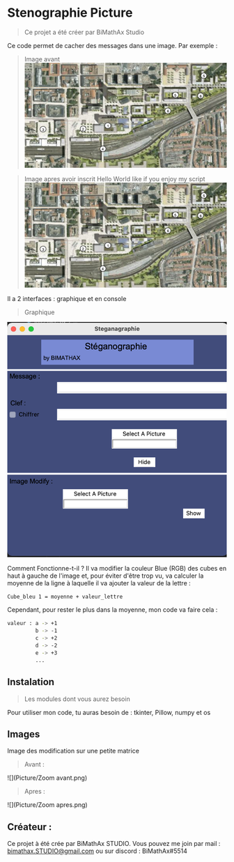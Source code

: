 # Stenographie Picture
> Ce projet a été créer par BiMathAx Studio

Ce code permet de cacher des messages dans une image. Par exemple :

> Image avant
![](Picture/avant.png)

> Image apres avoir inscrit Hello World like if you enjoy my script 
![](Picture/apres.png)

Il a 2 interfaces : graphique et en console
> Graphique

![](Picture/Img1.png)

Comment Fonctionne-t-il ?
Il va modifier la couleur Blue (RGB) des cubes en haut à gauche de l'image et, pour éviter d'être trop vu, va calculer la moyenne de la ligne à laquelle il va ajouter la valeur de la lettre :
```sh
Cube_bleu 1 = moyenne + valeur_lettre
```
Cependant, pour rester le plus dans la moyenne, mon code va faire cela :
```sh
valeur : a -> +1
         b -> -1
         c -> +2
         d -> -2
         e -> +3
         ...
```
## Instalation
> Les modules dont vous aurez besoin

Pour utiliser mon code, tu auras besoin de : tkinter, Pillow, numpy et os

## Images
Image des modification sur une petite matrice
> Avant :

![](Picture/Zoom avant.png)

> Apres :

![](Picture/Zoom apres.png)

## Créateur :
Ce projet à été crée par BiMathAx STUDIO.
Vous pouvez me join par mail : bimathax.STUDIO@gmail.com
ou sur discord : BiMathAx#5514
